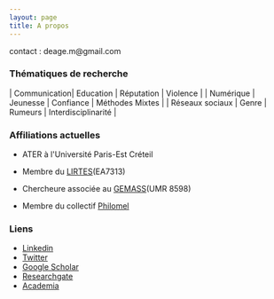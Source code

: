 ```yaml
---
layout: page
title: A propos
---
```



<div class="message">
  contact : deage.m@gmail.com
</div>



### Thématiques de recherche

| Communication| Education  | Réputation  | Violence |
| Numérique | Jeunesse  | Confiance | Méthodes Mixtes  |
| Réseaux sociaux  | Genre | Rumeurs  | Interdisciplinarité |


### Affiliations actuelles

* ATER à l'Université Paris-Est Créteil

* Membre du [LIRTES](https://lirtes.u-pec.fr/)(EA7313)

* Chercheure associée au [GEMASS](https://www.gemass.fr/margot-deage)(UMR 8598)

* Membre du collectif [Philomel](https://philomel.hypotheses.org/annuaire/profil-de-margot-deage)


### Liens

* [Linkedin](https://www.linkedin.com/in/margot-d%C3%A9age-435a3a170/?originalSubdomain=fr)
* [Twitter](https://twitter.com/stalkologist)
* [Google Scholar](https://scholar.google.fr/citations?user=CwkHhTcAAAAJ&hl=fr)
* [Researchgate](https://www.researchgate.net/profile/Margot-Deage)
* [Academia](https://u-pec.academia.edu/MargotD%C3%A9age)
 
 

